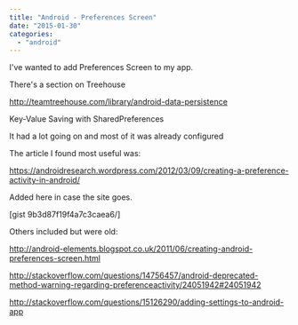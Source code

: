 ```yaml
---
title: "Android - Preferences Screen"
date: "2015-01-30"
categories: 
  - "android"
---
```


I've wanted to add Preferences Screen to my app.

There's a section on Treehouse

http://teamtreehouse.com/library/android-data-persistence

Key-Value Saving with SharedPreferences

It had a lot going on and most of it was already configured

The article I found most useful was:

https://androidresearch.wordpress.com/2012/03/09/creating-a-preference-activity-in-android/

Added here in case the site goes.

\[gist 9b3d87f19f4a7c3caea6/\]

Others included but were old:

http://android-elements.blogspot.co.uk/2011/06/creating-android-preferences-screen.html

http://stackoverflow.com/questions/14756457/android-deprecated-method-warning-regarding-preferenceactivity/24051942#24051942

http://stackoverflow.com/questions/15126290/adding-settings-to-android-app
